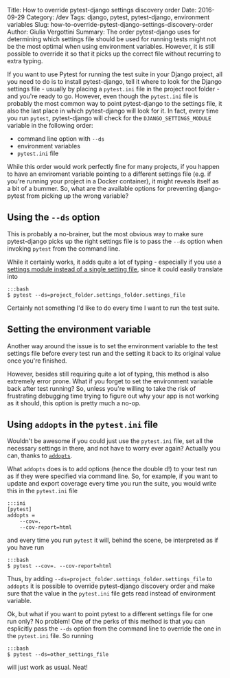 Title: How to override pytest-django settings discovery order
Date: 2016-09-29
Category: /dev
Tags: django, pytest, pytest-django, environment variables
Slug: how-to-override-pytest-django-settings-discovery-order
Author: Giulia Vergottini
Summary: The order pytest-django uses for determining which settings file should be used for running tests might not be the most optimal when using environment variables. However, it is still possible to override it so that it picks up the correct file without recurring to extra typing.


If you want to use Pytest for running the test suite in your Django project, all you need to do is to install pytest-django, tell it where to look for the Django settings file - usually by placing a `pytest.ini` file in the project root folder - and you're ready to go. However, even though the `pytest.ini` file is probably the most common way to point pytest-django to the settings file, it also the last place in which pytest-django will look for it. In fact, every time you run `pytest`, pytest-django will check for the `DJANGO_SETTINGS_MODULE` variable in the following order:

* command line option with `--ds`
* environment variables
* `pytest.ini` file

While this order would work perfectly fine for many projects, if you happen to have an enviroment variable pointing to a different settings file (e.g. if you're running your project in a Docker container), it might reveals itself as a bit of a bummer. So, what are the available options for preventing django-pytest from picking up the wrong variable?


Using the `--ds` option
-----------------------

This is probably a no-brainer, but the most obvious way to make sure pytest-django picks up the right settings file is to pass the `--ds` option when invoking `pytest` from the command line.

While it certainly works, it adds quite a lot of typing - especially if you use a [settings module instead of a single setting file](https://www.rdegges.com/2011/the-perfect-django-settings-file/), since it could easily translate into

    :::bash
    $ pytest --ds=project_folder.settings_folder.settings_file


Certainly not something I'd like to do every time I want to run the test suite.


Setting the environment variable
--------------------------------

Another way around the issue is to set the environment variable to the test settings file before every test run and the setting it back to its original value once you're finished.

However, besides still requiring quite a lot of typing, this method is also extremely error prone. What if you forget to set the environment variable back after test running? So, unless you're willing to take the risk of frustrating debugging time trying to figure out why your app is not working as it should, this option is pretty much a no-op.


Using `addopts` in the `pytest.ini` file
----------------------------------------

Wouldn't be awesome if you could just use the `pytest.ini` file, set all the necessary settings in there, and not have to worry ever again? Actually you can, thanks to [`addopts`](http://doc.pytest.org/en/3.0.2/customize.html#confval-addopts).

What `addopts` does is to add options (hence the double d!) to your test run as if they were specified via command line. So, for example, if you want to update and export coverage every time you run the suite, you would write this in the `pytest.ini` file

    :::ini
    [pytest]
    addopts =
        --cov=.
        --cov-report=html


and every time you run `pytest` it will, behind the scene, be interpreted as if you have run

    :::bash
    $ pytest --cov=. --cov-report=html

Thus, by adding `--ds=project_folder.settings_folder.settings_file` to `addopts` it is possible to override pytest-django discovery order and make sure that the value in the `pytest.ini` file gets read instead of environment variable.

Ok, but what if you want to point pytest to a different settings file for one run only? No problem! One of the perks of this method is that you can esplicitly pass the `--ds` option from the command line to override the one in the `pytest.ini` file. So running

    :::bash
    $ pytest --ds=other_settings_file

will just work as usual. Neat!

